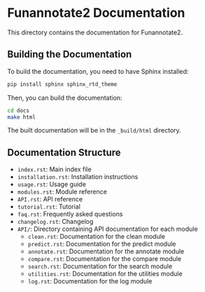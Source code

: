 # Funannotate2 Documentation

This directory contains the documentation for Funannotate2.

## Building the Documentation

To build the documentation, you need to have Sphinx installed:

```bash
pip install sphinx sphinx_rtd_theme
```

Then, you can build the documentation:

```bash
cd docs
make html
```

The built documentation will be in the `_build/html` directory.

## Documentation Structure

- `index.rst`: Main index file
- `installation.rst`: Installation instructions
- `usage.rst`: Usage guide
- `modules.rst`: Module reference
- `API.rst`: API reference
- `tutorial.rst`: Tutorial
- `faq.rst`: Frequently asked questions
- `changelog.rst`: Changelog
- `API/`: Directory containing API documentation for each module
  - `clean.rst`: Documentation for the clean module
  - `predict.rst`: Documentation for the predict module
  - `annotate.rst`: Documentation for the annotate module
  - `compare.rst`: Documentation for the compare module
  - `search.rst`: Documentation for the search module
  - `utilities.rst`: Documentation for the utilities module
  - `log.rst`: Documentation for the log module
